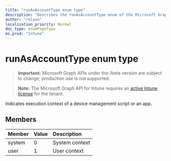 ```yaml
---
title: "runAsAccountType enum type"
description: "Describes the runAsAccountType enum of the Microsoft Graph API for Intune, which supports multiple workflows."
author: "rolyon"
localization_priority: Normal
doc_type: enumPageType
ms.prod: "Intune"
---
```


# runAsAccountType enum type

> **Important:** Microsoft Graph APIs under the /beta version are subject to change; production use is not supported.

> **Note:** The Microsoft Graph API for Intune requires an [active Intune license](https://go.microsoft.com/fwlink/?linkid=839381) for the tenant.

Indicates execution context of a device management script or an app.

## Members
|Member|Value|Description|
|:---|:---|:---|
|system|0|System context|
|user|1|User context|
